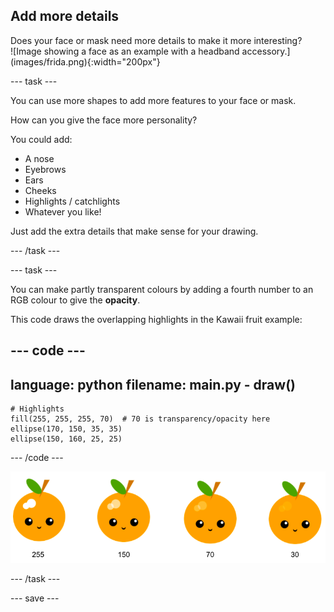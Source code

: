 ## Add more details

<div style="display: flex; flex-wrap: wrap">
<div style="flex-basis: 200px; flex-grow: 1; margin-right: 15px;">
Does your face or mask need more details to make it more interesting? 
</div>
<div>
![Image showing a face as an example with a headband accessory.](images/frida.png){:width="200px"}
</div>
</div>

--- task ---

You can use more shapes to add more features to your face or mask.

How can you give the face more personality? 

You could add:

+ A nose
+ Eyebrows
+ Ears 
+ Cheeks 
+ Highlights / catchlights
+ Whatever you like!

Just add the extra details that make sense for your drawing.

--- /task ---

--- task ---

You can make partly transparent colours by adding a fourth number to an RGB colour to give the **opacity**.

This code draws the overlapping highlights in the Kawaii fruit example:

--- code ---
---
language: python
filename: main.py - draw()
---

    # Highlights    
    fill(255, 255, 255, 70)  # 70 is transparency/opacity here    
    ellipse(170, 150, 35, 35)   
    ellipse(150, 160, 25, 25)    

--- /code ---

![Kawaii fruit image with highlights at different opacities: 30, 70, 150, 255. The lower value, 30, is less opaque and 255 is fully opaque.](images/opacity.png)

--- /task ---

--- save ---
